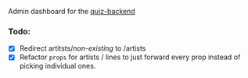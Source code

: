 Admin dashboard for the [quiz-backend](https://github.com/MrToph/quiz-backend)

### Todo:
- [x] Redirect artitsts/_non-existing_ to /artists 
- [x] Refactor `props` for artists / lines to just forward every prop instead of picking individual ones.
